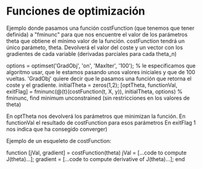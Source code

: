 # Funciones de optimización
Ejemplo donde pasamos una función costFunction (que tenemos que tener definida) a "fminunc" para que nos encuentre el valor de los parámetros theta que obtiene el mínimo valor de la función.
costFunction tendrá un único parámeto, theta. Devolverá el valor del coste y un vector con los gradientes de cada variable (derivadas parciales para cada theta_n)

options = optimset('GradObj', 'on', 'MaxIter', '100'); % le especificamos que algoritmo usar, que le estamos pasando unos valores iniciales y que de 100 vueltas. 'GradObj' quiere decir que le pasamos una función que retorna el coste y el gradiente.
initialTheta = zeros(1,2);
[optTheta, functionVal, exitFlag] = fminunc(@(t)(costFunction(t, X, y)), initialTheta, options)
  % fminunc, find minimum unconstrained (sin restricciones en los valores de theta)

En optTheta nos devolverá los parámetros que minimizan la función.
En functionVal el resultado de costFunction para esos parámetros
En exitFlag 1 nos indica que ha consegido converger)


Ejemplo de un esqueleto de costFunction:

function [jVal, gradient] = costFunction(theta)
  jVal = [...code to compute J(theta)...];
  gradient = [...code to compute derivative of J(theta)...];
end
